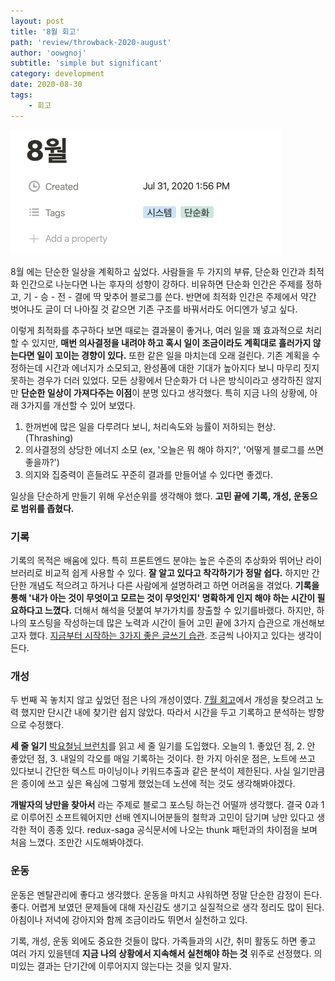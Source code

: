 ```yaml
---
layout: post
title: '8월 회고'
path: 'review/throwback-2020-august'
author: 'oowgnoj'
subtitle: 'simple but significant'
category: development
date: 2020-08-30
tags:
    - 회고
---
```



![2020 하반기 archive](./../images/in-post/throwback/aug.png)

8월 에는 단순한 일상을 계획하고 싶었다. 사람들을 두 가지의 부류, 단순화 인간과 최적화 인간으로 나눈다면 나는 후자의 성향이 강하다. 비유하면 단순화 인간은 주제를 정하고, 기 - 승 - 전 - 결에 딱 맞추어 블로그를 쓴다. 반면에 최적화 인간은 주제에서 약간 벗어나도 글이 더 나아질 것 같으면 기존 구조를 바꿔서라도 어디엔가 넣고 싶다.

이렇게 최적화를 추구하다 보면 때로는 결과물이 좋거나, 여러 일을 꽤 효과적으로 처리할 수 있지만, **매번 의사결정을 내려야 하고 혹시 일이 조금이라도 계획대로 흘러가지 않는다면 일이 꼬이는 경향이 있다.** 또한 같은 일을 마치는데 오래 걸린다. 기존 계획을 수정하는데 시간과 에너지가 소모되고, 완성품에 대한 기대가 높아지다 보니 마무리 짓지 못하는 경우가 더러 있었다. 모든 상황에서 단순화가 더 나은 방식이라고 생각하진 않지만 **단순한 일상이 가져다주는 이점**이 분명 있다고 생각했다. 특히 지금 나의 상황에, 아래 3가지를 개선할 수 있어 보였다.

1. 한꺼번에 많은 일을 다루려다 보니, 처리속도와 능률이 저하되는 현상. (Thrashing)
2. 의사결정의 상당한 에너지 소모 (ex, '오늘은 뭐 해야 하지?', '어떻게 블로그를 쓰면 좋을까?')
3. 의지와 집중력이 흔들려도 꾸준히 결과를 만들어낼 수 있다면 좋겠다.

일상을 단순하게 만들기 위해 우선순위를 생각해야 했다. **고민 끝에 기록, 개성, 운동으로 범위를 좁혔다.**

### 기록

기록의 목적은 배움에 있다. 특히 프론트엔드 분야는 높은 수준의 추상화와 뛰어난 라이브러리로 비교적 쉽게 사용할 수 있다. **잘 알고 있다고 착각하기가 정말 쉽다.** 하지만 간단한 개념도 적으려고 하거나 다른 사람에게 설명하려고 하면 어려움을 겪었다. **기록을 통해 '내가 아는 것이 무엇이고 모르는 것이 무엇인지' 명확하게 인지 해야 하는 시간이 필요하다고 느꼈다.** 더해서 해석을 덧붙여 부가가치를 창출할 수 있기를바랬다. 하지만, 하나의 포스팅을 작성하는데 많은 노력과 시간이 들어 고민 끝에 3가지 습관으로 개선해보고자 했다. [지금부터 시작하는 3가지 좋은 글쓰기 습관](https://oowgnoj.dev/review/output-training). 조금씩 나아지고 있다는 생각이 든다.


### 개성

두 번째 꼭 놓치지 않고 싶었던 점은 나의 개성이였다. [7월 회고](https://oowgnoj.dev/post/review-july)에서 개성을 찾으려고 노력 했지만 단시간 내에 찾기란 쉽지 않았다. 따라서 시간을 두고 기록하고 분석하는 뱡향으로 수정했다.

**세 줄 일기**
[박요철님 브런치](https://brunch.co.kr/@aiross/865)를 읽고 세 줄 일기를 도입했다. 오늘의 1. 좋았던 점, 2. 안 좋았던 점, 3. 내일의 각오를 매일 기록하는 것이다. 한 가지 아쉬운 점은, 노트에 쓰고 있다보니 간단한 텍스트 마이닝이나 키워드추출과 같은 분석이 제한된다. 사실 일기만큼은 종이에 쓰고 싶은 욕심에 그렇게 했었는데 노션에 적는 것도 생각해봐야겠다.

**개발자의 낭만을 찾아서** 라는 주제로 블로그 포스팅 하는건 어떨까 생각했다. 결국 0과 1로 이루어진 소프트웨어지만 선배 엔지니어분들의 철학과 고민이 담기며 낭만 있다고 생각한 적이 종종 있다. redux-saga 공식문서에 나오는 thunk 패턴과의 차이점을 보며 처음 느꼈다. 조만간 시도해봐야겠다.

### 운동

운동은 멘탈관리에 좋다고 생각했다. 운동을 마치고 샤워하면 정말 단순한 감정이 든다. 좋다. 어렵게 보였던 문제들에 대해 자신감도 생기고 실질적으로 생각 정리도 많이 된다. 아침이나 저녁에 강아지와 함께 조금이라도 뛰면서 실천하고 있다.


기록, 개성, 운동 외에도 중요한 것들이 많다. 가족들과의 시간, 취미 활동도 하면 좋고 여러 가지 있을텐데 **지금 나의 상황에서 지속해서 실천해야 하는 것** 위주로 선정했다. 의미있는 결과는 단기간에 이루어지지 않는다는 것을 잊지 말자.